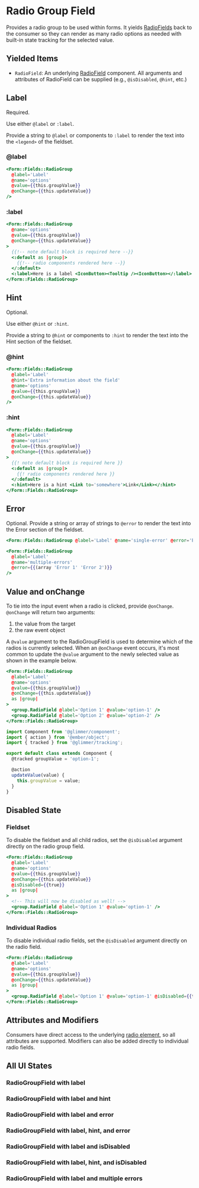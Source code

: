 # Radio Group Field

Provides a radio group to be used within forms. It yields [RadioFields](./radio-field) back to the consumer so they can render as many radio options as needed with built-in state tracking for the selected value.

## Yielded Items

- `RadioField`: An underlying [RadioField](./radio-field) component. All arguments and attributes of RadioField can be supplied (e.g., `@isDisabled`, `@hint`, etc.)

## Label

Required.

Use either `@label` or `:label`.

Provide a string to `@label` or components to `:label` to render the text into the `<legend>` of the fieldset.

### @label

```hbs
<Form::Fields::RadioGroup
  @label='Label'
  @name='options'
  @value={{this.groupValue}}
  @onChange={{this.updateValue}}
/>
```

### :label

```hbs
<Form::Fields::RadioGroup
  @name='options'
  @value={{this.groupValue}}
  @onChange={{this.updateValue}}
>
  {{!-- note default block is required here --}}
  <:default as |group|>
    {{!-- radio components rendered here --}}
  </:default>
  <:label>Here is a label <IconButton><Tooltip /><IconButton></:label>
</Form::Fields::RadioGroup>
```

## Hint

Optional.

Use either `@hint` or `:hint`.

Provide a string to `@hint` or components to `:hint` to render the text into the Hint section of the fieldset.

### @hint

```hbs
<Form::Fields::RadioGroup
  @label='Label'
  @hint='Extra information about the field'
  @name='options'
  @value={{this.groupValue}}
  @onChange={{this.updateValue}}
/>
```

### :hint

```hbs
<Form::Fields::RadioGroup
  @label='Label'
  @name='options'
  @value={{this.groupValue}}
  @onChange={{this.updateValue}}
>
  {{! note default block is required here }}
  <:default as |group|>
    {{! radio components rendered here }}
  </:default>
  <:hint>Here is a hint <Link to='somewhere'>Link</Link></:hint>
</Form::Fields::RadioGroup>
```

## Error

Optional. Provide a string or array of strings to `@error` to render the text into the Error section of the fieldset.

```hbs
<Form::Fields::RadioGroup @label='Label' @name='single-error' @error='Error' />
```

```hbs
<Form::Fields::RadioGroup
  @label='Label'
  @name='multiple-errors'
  @error={{(array 'Error 1' 'Error 2')}}
/>
```

## Value and onChange

To tie into the input event when a radio is clicked, provide `@onChange`. `@onChange` will return two arguments:

1. the value from the target
2. the raw event object

A `@value` argument to the RadioGroupField is used to determine which of the radios is currently selected. When an `@onChange` event occurs, it's most common to update the `@value` argument to the newly selected value as shown in the example below.

```hbs
<Form::Fields::RadioGroup
  @label='Label'
  @name='options'
  @value={{this.groupValue}}
  @onChange={{this.updateValue}}
  as |group|
>
  <group.RadioField @label='Option 1' @value='option-1' />
  <group.RadioField @label='Option 2' @value='option-2' />
</Form::Fields::RadioGroup>
```

```js
import Component from '@glimmer/component';
import { action } from '@ember/object';
import { tracked } from '@glimmer/tracking';

export default class extends Component {
  @tracked groupValue = 'option-1';

  @action
  updateValue(value) {
    this.groupValue = value;
  }
}
```

## Disabled State

### Fieldset

To disable the fieldset and all child radios, set the `@isDisabled` argument directly on the radio group field.

```hbs
<Form::Fields::RadioGroup
  @label='Label'
  @name='options'
  @value={{this.groupValue}}
  @onChange={{this.updateValue}}
  @isDisabled={{true}}
  as |group|
>
  <!-- This will now be disabled as well! -->
  <group.RadioField @label='Option 1' @value='option-1' />
</Form::Fields::RadioGroup>
```

### Individual Radios

To disable individual radio fields, set the `@isDisabled` argument directly on the radio field.

```hbs
<Form::Fields::RadioGroup
  @label='Label'
  @name='options'
  @value={{this.groupValue}}
  @onChange={{this.updateValue}}
  as |group|
>
  <group.RadioField @label='Option 1' @value='option-1' @isDisabled={{true}} />
</Form::Fields::RadioGroup>
```

## Attributes and Modifiers

Consumers have direct access to the underlying [radio element](https://developer.mozilla.org/en-US/docs/Web/HTML/Element/input/radio), so all attributes are supported. Modifiers can also be added directly to individual radio fields.

## All UI States

### RadioGroupField with label

<div class='mb-4 w-64'>
  <Form::Fields::RadioGroup
    @label='Label'
    @name='options-a'
    as |group|
  >
    <group.RadioField @label='Option 1' @value='option-1' />
    <group.RadioField @label='Option 2' @value='option-2'/>
    <group.RadioField @label='Option 3' @value='option-3'/>
    <group.RadioField @label='Option 4' @value='option-4'/>
  </Form::Fields::RadioGroup>
</div>

### RadioGroupField with label and hint

<div class='mb-4 w-64'>
  <Form::Fields::RadioGroup @label='Label' @name='options-b' @hint='Select an option' as |group|>
  <group.RadioField @label='Option 1' @value='option-1' />
  <group.RadioField @label='Option 2' @value='option-2' />
  <group.RadioField @label='Option 3' @value='option-3' />
  </Form::Fields::RadioGroup>
</div>

### RadioGroupField with label and error

<div class='mb-4 w-64'>
  <Form::Fields::RadioGroup @label='Label' @name='options-c' @error='With error' as |group|>
    <group.RadioField @label='Option 1' @value='option-1' />
    <group.RadioField @label='Option 2' @value='option-2' />
    <group.RadioField @label='Option 3' @value='option-3' />
  </Form::Fields::RadioGroup>
</div>

### RadioGroupField with label, hint, and error

<div class='mb-4 w-64'>
  <Form::Fields::RadioGroup @label='Label' @name='options-d' @hint='Select an option' @error='With error' as |group|>
    <group.RadioField @label='Option 1' @value='option-1' />
    <group.RadioField @label='Option 2' @value='option-2' />
    <group.RadioField @label='Option 3' @value='option-3' />
  </Form::Fields::RadioGroup>
</div>

### RadioGroupField with label and isDisabled

<div class='mb-4 w-64'>
  <Form::Fields::RadioGroup @label='Label' @isDisabled={{true}} @name='options-e' as |group|>
    <group.RadioField @label='Option 1' @value='option-1' />
    <group.RadioField @label='Option 2' @value='option-2' />
    <group.RadioField @label='Option 3' @value='option-3' />
  </Form::Fields::RadioGroup>
</div>

### RadioGroupField with label, hint, and isDisabled

<div class='mb-4 w-64'>
  <Form::Fields::RadioGroup @label='Label' @name='options-f' @isDisabled={{true}} @hint='With hint text' as |group|>
    <group.RadioField @label='Option 1' @value='option-1' />
    <group.RadioField @label='Option 2' @value='option-2' />
    <group.RadioField @label='Option 3' @value='option-3' />
  </Form::Fields::RadioGroup>
</div>

### RadioGroupField with label and multiple errors

<div class='mb-4 w-64'>
  <Form::Fields::RadioGroup @label='Label' @name='multiple-errors' @error={{(array 'With error 1' 'With error 2' 'With error 3')}} as |group|>
    <group.RadioField @label='Option 1' @value='option-1' />
    <group.RadioField @label='Option 2' @value='option-2' />
    <group.RadioField @label='Option 3' @value='option-3' />
  </Form::Fields::RadioGroup>
</div>
